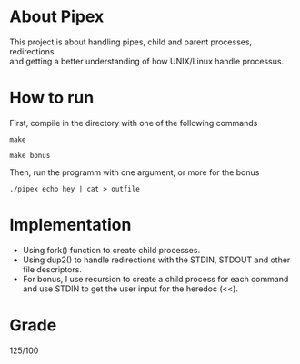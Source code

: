 # About Pipex

This project is about handling pipes, child and parent processes, redirections  
and getting a better understanding of how UNIX/Linux handle processus.  

# How to run

First, compile in the directory with one of the following commands
```
make
```
```
make bonus
```
Then, run the programm with one argument, or more for the bonus
```
./pipex echo hey | cat > outfile
```

# Implementation

- Using fork() function to create child processes.
- Using dup2() to handle redirections with the STDIN, STDOUT and other file descriptors.
- For bonus, I use recursion to create a child process for each command and use STDIN
  to get the user input for the heredoc (<<).

# Grade

125/100  
